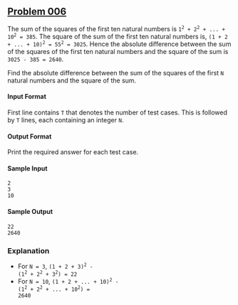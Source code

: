 ## [Problem 006](https://projecteuler.net/problem=6)

The sum of the squares of the first ten natural numbers is <code>1<sup>2</sup> + 2<sup>2</sup> + ... + 10<sup>2</sup> = 385</code>. The square of the sum of the first ten natural numbers is, <code>(1 + 2 + ... + 10)<sup>2</sup> = 55<sup>2</sup> = 3025</code>. Hence the absolute difference between the sum of the squares of the first ten natural numbers and the square of the sum is `3025 - 385 = 2640`.

Find the absolute difference between the sum of the squares of the first `N` natural numbers and the square of the sum.

#### Input Format

First line contains `T` that denotes the number of test cases. This is followed by `T` lines, each containing an integer `N`.

#### Output Format

Print the required answer for each test case.

#### Sample Input

    2
    3
    10

#### Sample Output

    22
    2640

### Explanation

+ For `N = 3`, <code>(1 + 2 + 3)<sup>2</sup> - (1<sup>2</sup> + 2<sup>2</sup> + 3<sup>2</sup>) = 22</code>
+ For `N = 10`, <code>(1 + 2 + ... + 10)<sup>2</sup> - (1<sup>2</sup> + 2<sup>2</sup> + ... + 10<sup>2</sup>) = 2640</code>